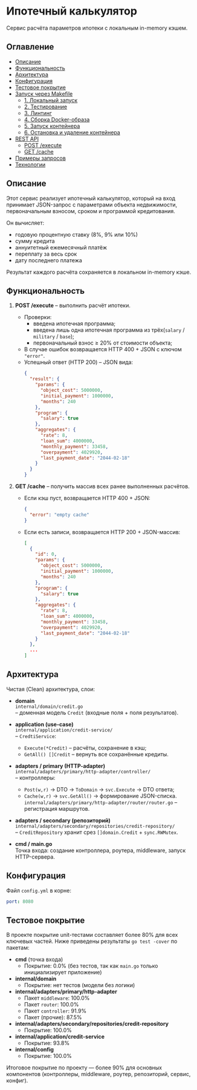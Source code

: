 # Ипотечный калькулятор

Сервис расчёта параметров ипотеки с локальным in-memory кэшем.

## Оглавление

- [Описание](#описание)  
- [Функциональность](#функциональность)  
- [Архитектура](#архитектура)  
- [Конфигурация](#конфигурация)
- [Тестовое покрытие](тестовое-покрытие)   
- [Запуск через Makefile](#запуск-через-makefile)  
  - [1. Локальный запуск](#1-локальный-запуск)  
  - [2. Тестирование](#2-тестирование)  
  - [3. Линтинг](#3-линтинг)  
  - [4. Сборка Docker-образа](#4-сборка-docker-образа)  
  - [5. Запуск контейнера](#5-запуск-контейнера)  
  - [6. Остановка и удаление контейнера](#6-остановка-и-удаление-контейнера)  
- [REST API](#rest-api)  
  - [POST /execute](#post-execute)  
  - [GET /cache](#get-cache)  
- [Примеры запросов](#примеры-запросов)  
- [Технологии](#технологии)  

## Описание

Этот сервис реализует ипотечный калькулятор, который на вход принимает JSON-запрос с параметрами объекта недвижимости, первоначальным взносом, сроком и программой кредитования.  

Он вычисляет:
- годовую процентную ставку (8%, 9% или 10%)  
- сумму кредита  
- аннуитетный ежемесячный платёж 
- переплату за весь срок  
- дату последнего платежа  

Результат каждого расчёта сохраняется в локальном in-memory кэше.

## Функциональность

1. **POST /execute** – выполнить расчёт ипотеки.  
   - Проверки:
     - введена ипотечная программа;  
     - введена лишь одна ипотечная программа из трёх(`salary` / `military` / `base`);
     - первоначальный взнос ≥ 20% от стоимости объекта;
   - В случае ошибок возвращается HTTP 400 + JSON с ключом `"error"`.  
   - Успешный ответ (HTTP 200) – JSON вида:
     ```json
     {
       "result": {
         "params": {
           "object_cost": 5000000,
           "initial_payment": 1000000,
           "months": 240
         },
         "program": {
           "salary": true
         },
         "aggregates": {
           "rate": 8,
           "loan_sum": 4000000,
           "monthly_payment": 33458,
           "overpayment": 4029920,
           "last_payment_date": "2044-02-18"
         }
       }
     }
     ```

2. **GET /cache** – получить массив всех ранее выполненных расчётов.  
   - Если кэш пуст, возвращается HTTP 400 + JSON:
     ```json
     {
       "error": "empty cache"
     }
     ```
   - Если есть записи, возвращается HTTP 200 + JSON-массив:  
     ```json
     [
       {
         "id": 0,
         "params": {
           "object_cost": 5000000,
           "initial_payment": 1000000,
           "months": 240
         },
         "program": {
           "salary": true
         },
         "aggregates": {
           "rate": 8,
           "loan_sum": 4000000,
           "monthly_payment": 33458,
           "overpayment": 4029920,
           "last_payment_date": "2044-02-18"
         }
       },
       ...
     ]
     ```

## Архитектура

Чистая (Clean) архитектура, слои:

- **domain**  
  `internal/domain/credit.go`  
  – доменная модель `Credit` (входные поля + поля результатов).

- **application (use-case)**  
  `internal/application/credit-service/`  
  – `CredtiService`:
  - `Execute(*Credit)` – расчёты, сохранение в кэш;
  - `GetAll() []Credit` – вернуть все сохранённые кредиты.

- **adapters / primary (HTTP-adapter)**  
  `internal/adapters/primary/http-adapter/controller/`  
  – контроллеры:
  
  - `Post(w,r)` → DTO → `ToDomain` → `svc.Execute` → DTO ответа;
  - `Cache(w,r)` → `svc.GetAll()` → формирование JSON-списка.  
  `internal/adapters/primary/http-adapter/router/router.go` – регистрация маршрутов.

- **adapters / secondary (репозиторий)**  
  `internal/adapters/secondary/repositories/credit-repository/`  
  – `СreditRepository` хранит срез `[]domain.Credit` + `sync.RWMutex`.

- **cmd / main.go**  
  Точка входа: создание контроллера, роутера, middleware, запуск HTTP-сервера.

## Конфигурация

Файл `config.yml` в корне:

```yaml
port: 8080
```


## Тестовое покрытие

В проекте покрытие unit-тестами составляет более 80% для всех ключевых частей. Ниже приведены результаты `go test -cover` по пакетам:

- **cmd** (точка входа)  
  - Покрытие: 0.0% (без тестов, так как `main.go` только инициализирует приложение)  
- **internal/domain**  
  - Покрытие: нет тестов (модели без логики)  
- **internal/adapters/primary/http-adapter**  
  - Пакет `middleware`: 100.0%  
  - Пакет `router`: 100.0%  
  - Пакет `controller`: 91.9%  
  - Пакет (прочие): 87.5%  
- **internal/adapters/secondary/repositories/credit-repository**  
  - Покрытие: 100.0%  
- **internal/application/credit-service**  
  - Покрытие: 93.8%  
- **internal/config**  
  - Покрытие: 100.0%  

Итоговое покрытие по проекту — более 90% для основных компонентов (контроллеры, middleware, роутер, репозиторий, сервис, конфиг).



